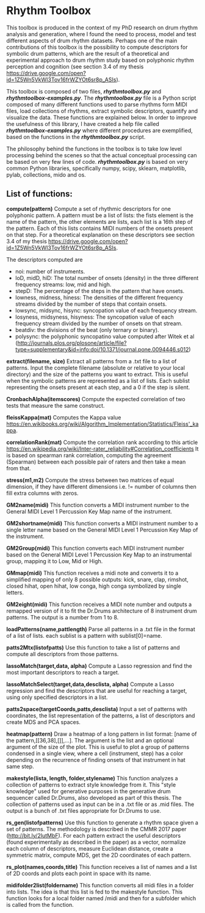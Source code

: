 # Rhythm Toolbox
This toolbox is produced in the context of my PhD research on drum rhythm analysis and generation, where I found the need to process, model and test different aspects of drum rhythm datasets. Perhaps one of the main contributions of this toolbox is the possibility to compute descriptors for symbolic drum patterns, which are the result of a theoretical and experimental approach to drum rhythm study based on polyphonic rhythm perception and cognition (see section 3.4 of my thesis https://drive.google.com/open?id=1Z5Wn5VkWI3Tov16frWZYOt6sr8p_ASIs).


This toolbox is composed of two files, **_rhythmtoolbox.py_** and **_rhythmtoolbox-examples.py_**. The **_rhythmtoolbox.py_** file is a Python script composed of many different functions used to parse rhythms form MIDI files, load collections of rhythms, extract symbolic descriptors, quantify and visualize the data. These functions are explained below. In order to improve the usefulness of this library, I have created a help file called **_rhythmtoolbox-examples.py_** where different procedures are exemplified, based on the functions in the **_rhythmtoolbox.py_** script.

The philosophy behind the functions in the toolbox is to take low level processing behind the scenes so that the actual conceptual processing can be based on very few lines of code. **_rhythmtoolbox.py_** is based on very common Python libraries, specifically  numpy, scipy, sklearn, matplotlib, pylab, collections, mido and os.

## List of functions:
**compute(pattern)**
Compute a set of rhythmic descriptors for one polyphonic pattern. A pattern must be a list of lists: the fists element is the name of the pattern, the other elements are lists, each list is a 16th step of the pattern. Each of this lists contains MIDI numbers of the onsets present on that step. For a theoretical explanation on these descriptors see section 3.4 of my thesis https://drive.google.com/open?id=1Z5Wn5VkWI3Tov16frWZYOt6sr8p_ASIs.

The descriptors computed are
- noi: number of instruments.
- loD, midD, hiD: The total number of onsets (density) in the three different frequency streams: low, mid and high.
- stepD: The percentage of the steps in the pattern that have onsets.
- lowness, midness, hiness: The densities of the different frequency streams divided by the number of steps that contain onsets.
- lowsync, midsync, hisync: syncopation value of each frequency stream.
- losyness, midsyness, hisyness: The syncopation value of each frequency stream divided by the number of onsets on that stream.
- beatdiv: the divisions of the beat (only ternary or binary).
- polysync: the polyphonic syncopatino value computed after Witek et al (http://journals.plos.org/plosone/article/file?type=supplementary&id=info:doi/10.1371/journal.pone.0094446.s012)


**extract(filename, size)**
Extract all patterns from a .txt file to a list of patterns. Input the complete filename (absolute or relative to your local directory)
and the size of the patterns you want to extract. This is useful when the symbolic patterns are represented as a list of lists. Each sublist representing the onsets present at each step, and a 0 if the step is silent.


**CronbachAlpha(itemscores)**
Compute the expected correlation of two tests that measure the same construct.


**fleissKappa(mat)**
Computes the Kappa value https://en.wikibooks.org/wiki/Algorithm_Implementation/Statistics/Fleiss'_kappa.

**correlationRank(mat)**
Compute the correlation rank according to this article https://en.wikipedia.org/wiki/Inter-rater_reliability#Correlation_coefficients
It is based on spearman rank correlation, computing the agreement (Spearman) between each possible pair of raters and then take a mean from that.

**stress(m1,m2)**
Compute the stress between two matrices of equal dimension, if they have different dimensions i.e. != number of columns then fill extra columns with zeros.

**GM2name(midi)**
This function converts a MIDI instrument number to the General MIDI Level 1 Percussion Key Map name of the instrument.


**GM2shortname(midi)**
This function converts a MIDI instrument number to a single letter name based on the General MIDI Level 1 Percussion Key Map of the instrument.

**GM2Group(midi)**
This function converts each MIDI instrument number based on the General MIDI Level 1 Percussion Key Map to an instrumental group, mapping it to Low, Mid or High.

**GMmap(midi)**
This function receives a midi note and converts it to a simplified mapping of only 8 possible outputs: kick, snare, clap, rimshot, closed hihat, open hihat, low conga, high conga symbolized by single letters.


**GM2eight(midi)**
This function receives a MIDI note number and outputs a remapped version of it to fit the Dr.Drums architecture of 8 instrument drum patterns. The output is a number from 1 to 8.

**loadPatterns(name,pattlength)**
Parse all patterns in a .txt file in the format of a list of lists. each sublist is a pattern with sublist[0]=name.

**patts2Mtx(listofpatts)**
Use this function to take a list of patterns and compute all descriptors from those patterns.

**lassoMatch(target,data, alpha)**
Compute a Lasso regression and find the most important descriptors to reach a target.

**lassoMatchSelect(target,data,desclista, alpha)**
Compute a Lasso regression and find the descriptors that are useful for reaching a target, using only specified descriptors in a list.

**patts2space(targetCoords,patts,desclista)**
Input a set of patterns with coordinates, the list representation of the patterns, a list of descriptors and create MDS and PCA spaces.

**heatmap(pattern)**
Draw a heatmap of a long pattern in list format: [name of the pattern,[[36,38],[]],...]. The argument is the list and an optional argument of the size of the plot. This is useful to plot a group of patterns condensed in a single view, where a cell (instrument, step) has a color depending on the recurrence of finding onsets of that instrument in hat same step.

**makestyle(lista, length, folder,stylename)**
This function analyzes a collection of patterns to extract style knowledge from it. This "style knowledge" used for generative purposes in the generative drum sequencer called Dr.Drums, also developed as part of this thesis. The collection of patterns used as input can be in a .txt file or as .mid files. The output is a bunch of .txt files appropriate for Dr.Drums to use.

**rs_gen(listofpatterns)**
Use this function to generate a rhythm space given a set of patterns. The methodology is described in the CMMR 2017 paper (http://bit.ly/2IutMbF). For each pattern extract the useful descriptors (found experimentally as described in the paper) as a vector, normalize each column of descriptors, measure Euclidean distance, create a symmetric matrix, compute MDS, get the 2D coordinates of each pattern.


**rs_plot(names,coords,title)**
This function receives a list of names and a list of 2D coords and plots each point in space with its name.

**midifolder2list(foldername)**
This function converts all midi files in a folder into lists. The idea is that this list is fed to the makestyle function. This function looks for a local folder named /midi and then for a subfolder which is called from the function.


